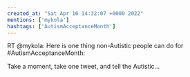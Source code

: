 ```yaml
---
created_at: "Sat Apr 16 14:32:07 +0000 2022"
mentions: ['mykola']
hashtags: ['AutismAcceptanceMonth']
---
```


RT @mykola: Here is one thing non-Autistic people can do for #AutismAcceptanceMonth:

Take a moment, take one tweet, and tell the Autistic…
